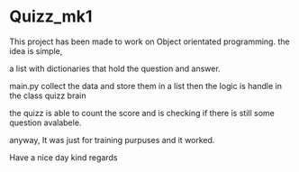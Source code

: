 # Quizz_mk1
This project has been made to work on Object orientated programming.
the idea is simple,

a list with dictionaries that hold the question and answer.

main.py collect the data and store them in a list then the logic is handle in the class quizz brain 

the quizz is able to count the score and is checking if there is still  some question avalabele.

anyway, It was just for training purpuses and it worked.

Have a nice day kind regards

